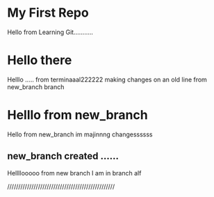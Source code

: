 # My First Repo

Hello from Learning Git...........


# Hello there 

Helllo ..... from terminaaal222222 making changes on an old line from new_branch branch
# Helllo from new_branch

Hello from new_branch im majinnng changessssss

## new_branch created ......


Hellllooooo from new branch 
I am in branch alf

/////////////////////////////////////////////////